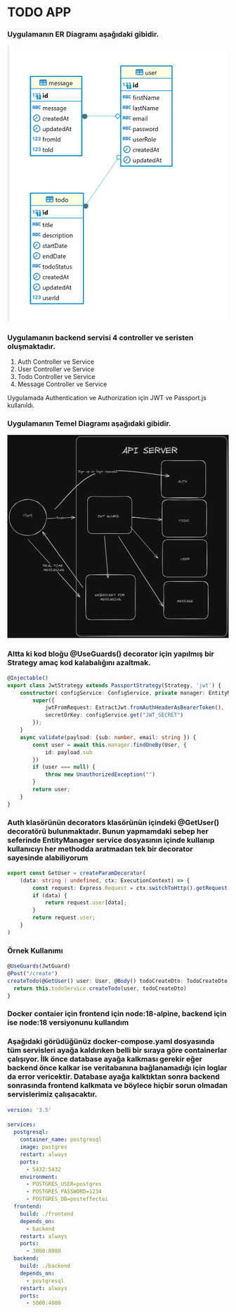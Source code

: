 # TODO APP

### Uygulamanın ER Diagramı aşağıdaki gibidir.

![MarineGEO circle logo](/images/erdiagram.PNG "ER Diagram")

### Uygulamanın backend servisi 4 controller ve seristen oluşmaktadır.

1. Auth Controller ve Service
2. User Controller ve Service
3. Todo Controller ve Service
4. Message Controller ve Service

Uygulamada Authentication ve Authorization için JWT ve Passport.js kullanıldı.

### Uygulamanın Temel Diagramı aşağıdaki gibidir.
![MarineGEO circle logo](/images/appdiagram.png "App Diagram")

### Altta ki kod bloğu @UseGuards() decorator için yapılmış bir Strategy amaç kod kalabalığını azaltmak.

```typescript
@Injectable()
export class JwtStrategy extends PassportStrategy(Strategy, 'jwt') {
    constructor( configService: ConfigService, private manager: EntityManager) {
        super({
            jwtFromRequest: ExtractJwt.fromAuthHeaderAsBearerToken(),
            secretOrKey: configService.get("JWT_SECRET")
        });
    }
    async validate(payload: {sub: number, email: string }) {
        const user = await this.manager.findOneBy(User, {
            id: payload.sub
        })
        if (user === null) {
            throw new UnauthorizedException("")
        }
        return user;
    }
}
```

### Auth klasörünün decorators klasörünün içindeki @GetUser() decoratörü bulunmaktadır. Bunun yapmamdaki sebep her seferinde EntityManager service dosyasının içinde kullanıp kullanıcıyı her methodda aratmadan tek bir decorator sayesinde alabiliyorum

```typescript
export const GetUser = createParamDecorator(
    (data: string | undefined, ctx: ExecutionContext) => {
        const request: Express.Request = ctx.switchToHttp().getRequest()
        if (data) {
            return request.user[data];
        }
        return request.user;
    }
) 
```

### Örnek Kullanımı
```typescript
@UseGuards(JwtGuard)
@Post("/create")
createTodo(@GetUser() user: User, @Body() todoCreateDto: TodoCreateDto){
  return this.todoService.createTodo(user, todoCreateDto)
}
```

### Docker contaier için frontend için node:18-alpine, backend için ise node:18 versiyonunu kullandım

### Aşağıdaki görüdüğünüz docker-compose.yaml dosyasında tüm servisleri ayağa kaldırıken belli bir sıraya göre containerlar çalışıyor. İlk önce database ayağa kalkması gerekir eğer backend önce kalkar ise veritabanına bağlanamadığı için loglar da error vericektir. Database ayağa kalktıktan sonra backend sonrasında frontend kalkmata ve böylece hiçbir sorun olmadan servislerimiz çalışacaktır.
```yaml
version: '3.5'

services:
  postgresql:
    container_name: postgresql
    image: postgres
    restart: always
    ports:
      - 5432:5432
    environment:
      - POSTGRES_USER=postgres
      - POSTGRES_PASSWORD=1234
      - POSTGRES_DB=posteffectai
  frontend:
    build: ./frontend
    depends_on:
      - backend
    restart: always
    ports:
      - 3000:8080
  backend:
    build: ./backend
    depends_on:
      - postgresql
    restart: always
    ports:
      - 5000:4000
  
```
